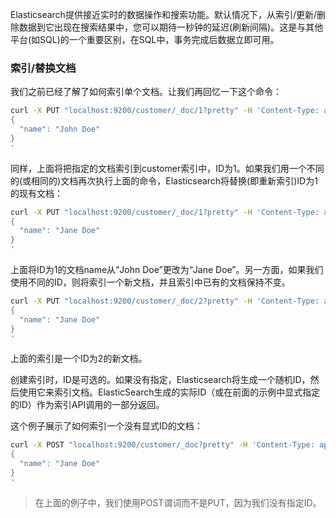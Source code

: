 Elasticsearch提供接近实时的数据操作和搜索功能。默认情况下，从索引/更新/删除数据到它出现在搜索结果中，您可以期待一秒钟的延迟(刷新间隔)。这是与其他平台(如SQL)的一个重要区别，在SQL中，事务完成后数据立即可用。

### 索引/替换文档
我们之前已经了解了如何索引单个文档。让我们再回忆一下这个命令：
```bash
curl -X PUT "localhost:9200/customer/_doc/1?pretty" -H 'Content-Type: application/json' -d'
{
  "name": "John Doe"
}
'
```

同样，上面将把指定的文档索引到customer索引中，ID为1。如果我们用一个不同的(或相同的)文档再次执行上面的命令，Elasticsearch将替换(即重新索引)ID为1的现有文档：
```bash
curl -X PUT "localhost:9200/customer/_doc/1?pretty" -H 'Content-Type: application/json' -d'
{
  "name": "Jane Doe"
}
'
```

上面将ID为1的文档name从“John Doe”更改为“Jane Doe”。另一方面，如果我们使用不同的ID，则将索引一个新文档，并且索引中已有的文档保持不变。
```bash
curl -X PUT "localhost:9200/customer/_doc/2?pretty" -H 'Content-Type: application/json' -d'
{
  "name": "Jane Doe"
}
'
```
上面的索引是一个ID为2的新文档。

创建索引时，ID是可选的。如果没有指定，Elasticsearch将生成一个随机ID，然后使用它来索引文档。ElasticSearch生成的实际ID（或在前面的示例中显式指定的ID）作为索引API调用的一部分返回。

这个例子展示了如何索引一个没有显式ID的文档：
```bash
curl -X POST "localhost:9200/customer/_doc?pretty" -H 'Content-Type: application/json' -d'
{
  "name": "Jane Doe"
}
'
```

> 在上面的例子中，我们使用POST谓词而不是PUT，因为我们没有指定ID。
